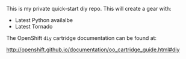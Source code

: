 This is my private quick-start diy repo. This will create a gear with:

* Latest Python availalbe
* Latest Tornado


The OpenShift `diy` cartridge documentation can be found at:

http://openshift.github.io/documentation/oo_cartridge_guide.html#diy
